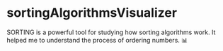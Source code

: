 # sortingAlgorithmsVisualizer

SORTING is a powerful tool for studying how sorting algorithms work. It helped me to understand the process of ordering numbers. 📊
